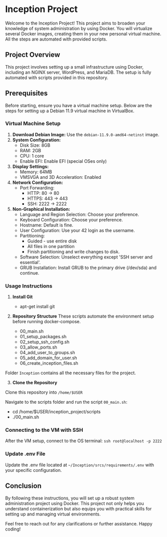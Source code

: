 # Inception Project

Welcome to the Inception Project! This project aims to broaden your knowledge of system administration by using Docker. You will virtualize several Docker images, creating them in your new personal virtual machine. All the steps are automated with provided scripts.

## Project Overview

This project involves setting up a small infrastructure using Docker, including an NGINX server, WordPress, and MariaDB. The setup is fully automated with scripts provided in this repository. 

## Prerequisites

Before starting, ensure you have a virtual machine setup. Below are the steps for setting up a Debian 11.9 virtual machine in VirtualBox.

### Virtual Machine Setup

1. **Download Debian Image:** Use the `debian-11.9.0-amd64-netinst` image.
2. **System Configuration:**
   - Disk Size: 8GB
   - RAM: 2GB
   - CPU: 1 core
   - Enable EFI: Enable EFI (special OSes only)
3. **Display Settings:**
   - Memory: 64MB
   - VMSVGA and 3D Acceleration: Enabled
4. **Network Configuration:**
   - Port Forwarding:
     - HTTP: 80 -> 80
     - HTTPS: 443 -> 443
     - SSH: 2222 -> 2222
5. **Non-Graphical Installation:**
   - Language and Region Selection: Choose your preference.
   - Keyboard Configuration: Choose your preference.
   - Hostname: Default is fine.
   - User Configuration: Use your 42 login as the username.
   - Partitioning:
     - Guided - use entire disk
     - All files in one partition
     - Finish partitioning and write changes to disk.
   - Software Selection: Unselect everything except 'SSH server and essential'.
   - GRUB Installation: Install GRUB to the primary drive (/dev/sda) and continue.

### Usage Instructions

1. **Install Git**
   - apt-get install git

2. **Repository Structure**
These scripts automate the environment setup before running docker-compose.
   - 00_main.sh
   - 01_setup_packages.sh
   - 02_setup_ssh_config.sh
   - 03_allow_ports.sh
   - 04_add_user_to_groups.sh
   - 05_add_domain_for_user.sh
   - 06_create_inception_files.sh

Folder `Inception` contains all the necessary files for the project.

3. **Clone the Repository**

Clone this repository into `/home/$USER`

Navigate to the scripts folder and run the script `00_main.sh`:
   - cd /home/$USER/inception_project/scripts
   - ./00_main.sh


### Connecting to the VM with SSH

After the VM setup, connect to the OS terminal:
`ssh root@localhost -p 2222`


### Update .env File

Update the .env file located at `~/Inception/srcs/requirements/.env` with your specific configuration.

## Conclusion
By following these instructions, you will set up a robust system administration project using Docker. This project not only helps you understand containerization but also equips you with practical skills for setting up and managing virtual environments.

Feel free to reach out for any clarifications or further assistance. Happy coding!